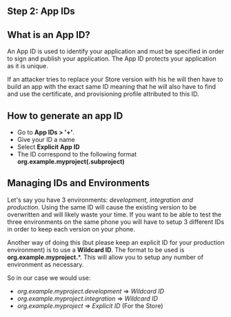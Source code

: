 ## Step 2: App IDs

## What is an App ID?

An App ID is used to identify your application and must be specified in order to sign and publish your application. The App ID protects your application as it is unique.

If an attacker tries to replace your Store version with his he will then have to build an app with the exact same ID meaning that he will also have to find and use the certificate, and provisioning profile attributed to this ID.

## How to generate an app ID

- Go to **App IDs > '+'**.
- Give your ID a name
- Select **Explicit App ID**
- The ID correspond to the following format **org.example.myproject(.subproject)**


## Managing IDs and Environments

Let's say you have 3 environments: *development, integration and production*. Using the same ID will cause the existing version to be overwritten and will likely waste your time. If you want to be able to test the three environments on the same phone you will have to setup 3 different IDs in order to keep each version on your phone.

Another way of doing this (but please keep an explicit ID for your production environment) is to use a **Wildcard ID**. The format to be used is **org.example.myproject.***. This will allow you to setup any number of environment as necessary.

So in our case we would use:
- *org.example.myproject.development* => *Wildcard ID*
- *org.example.myproject.integration* => *Wildcard ID*
- *org.example.myproject* => *Explicit ID* (For the Store)